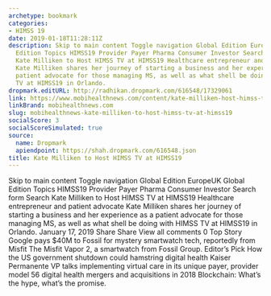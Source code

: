 ```yaml
---
archetype: bookmark
categories:
- HIMSS 19
date: 2019-01-18T11:28:11Z
description: Skip to main content Toggle navigation Global Edition EuropeUK Global
  Edition Topics HIMSS19 Provider Payer Pharma Consumer Investor Search form Search
  Kate Milliken to Host HIMSS TV at HIMSS19 Healthcare entrepreneur and patient advocate
  Kate Milliken shares her journey of starting a business and her experience as a
  patient advocate for those managing MS, as well as what shell be doing with HIMSS
  TV at HIMSS19 in Orlando.
dropmark.editURL: http://radhikan.dropmark.com/616548/17329061
link: https://www.mobihealthnews.com/content/kate-milliken-host-himss-tv-himss19
linkBrand: mobihealthnews.com
slug: mobihealthnews-kate-milliken-to-host-himss-tv-at-himss19
socialScore: 3
socialScoreSimulated: true
source:
  name: Dropmark
  apiendpoint: https://shah.dropmark.com/616548.json
title: Kate Milliken to Host HIMSS TV at HIMSS19
---
```

Skip to main content Toggle navigation Global Edition EuropeUK Global Edition Topics HIMSS19 Provider Payer Pharma Consumer Investor Search form Search Kate Milliken to Host HIMSS TV at HIMSS19 Healthcare entrepreneur and patient advocate Kate Milliken shares her journey of starting a business and her experience as a patient advocate for those managing MS, as well as what shell be doing with HIMSS TV at HIMSS19 in Orlando. January 17, 2019 Share Share View all comments 0 Top Story Google pays $40M to Fossil for mystery smartwatch tech, reportedly from Misfit The Misfit Vapor 2, a smartwatch from Fossil Group. Editor’s Pick How the US government shutdown could hamstring digital health Kaiser Permanente VP talks implementing virtual care in its unique payer, provider model 56 digital health mergers and acquisitions in 2018 Blockchain: What’s the hype, what’s the promise.

